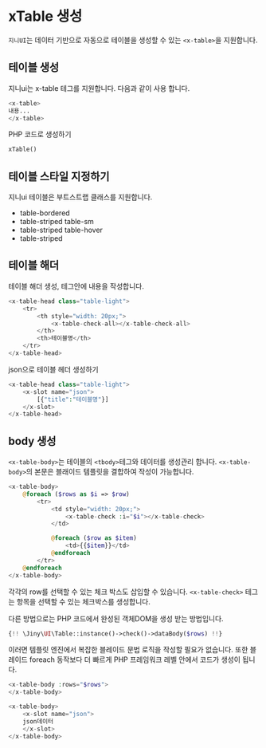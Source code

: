 # xTable 생성
`지니UI`는 데이터 기반으로 자동으로 테이블을 생성할 수 있는 `<x-table>`을 지원합니다.

## 테이블 생성

지니ui는 x-table 테그를 지원합니다. 다음과 같이 사용 합니다.
```php
<x-table>
내용...
</x-table>
```

PHP 코드로 생성하기
```php
xTable()
```

## 테이블 스타일 지정하기
지니ui 테이블은 부트스트랩 클래스를 지원합니다.

* table-bordered
* table-striped table-sm
* table-striped table-hover
* table-striped


## 테이블 해더
테이블 해더 생성, 테그안에 내용을 작성합니다.

```php
<x-table-head class="table-light">
    <tr>
        <th style="width: 20px;">
            <x-table-check-all></x-table-check-all>
        </th>
        <th>테이블명</th>                                        
    </tr>
</x-table-head>
```

json으로 테이블 헤더 생성하기

```php
<x-table-head class="table-light">
    <x-slot name="json">
        [{"title":"테이블명"}]
    </x-slot>
</x-table-head>
```




## body 생성
`<x-table-body>`는 테이블의 `<tbody>`테그와 데이터를 생성관리 합니다.
`<x-table-body>`의 본문은 블래이드 템플릿을 결합하여 작성이 가능합니다.

```php
<x-table-body>
    @foreach ($rows as $i => $row)
        <tr>
            <td style="width: 20px;">
                <x-table-check :i="$i"></x-table-check>
            </td>

            @foreach ($row as $item)
                <td>{{$item}}</td>
            @endforeach
        </tr>
    @endforeach
</x-table-body>
```

각각의 row를 선택할 수 있는 체크 박스도 삽입할 수 있습니다.
`<x-table-check>` 테그는 항목을 선택할 수 있는 체크박스를 생성합니다.

다른 방법으로는 PHP 코드에서 완성된 객체DOM을 생성 받는 방법입니다.

```php
{!! \Jiny\UI\Table::instance()->check()->dataBody($rows) !!}
```
이러면 템플릿 엔진에서 복잡한 블레이드 문법 로직을 작성할 필요가 없습니다. 
또한 블레이드 foreach 동작보다 더 빠르게 PHP 프레임워크 레벨 안에서 코드가 생성이 됩니다.

```php
<x-table-body :rows="$rows">
</x-table-body>
```

```php
<x-table-body>
    <x-slot name="json">
    json데이터
    </x-slot>
</x-table-body>
```